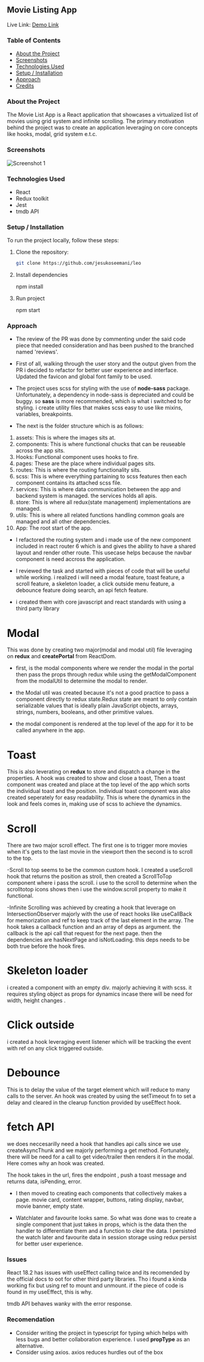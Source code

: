 ## Movie Listing App

Live Link: [Demo Link](https://leo-flame.vercel.app/)

### Table of Contents

- [About the Project](#about-the-project)
- [Screenshots](#screenshots)
- [Technologies Used](#technologies-used)
- [Setup / Installation](#setup--installation)
- [Approach](#approach)
- [Credits](#credits)

### About the Project

The Movie List App is a React application that showcases a virtualized list of movies using grid system and infinite scrolling. The primary motivation behind the project was to create an application leveraging on core concepts like hooks, modal, grid system e.t.c.

### Screenshots

![Screenshot 1](./src/assets/movieBanner.png)

### Technologies Used

- React
- Redux toolkit
- Jest
- tmdb API

### Setup / Installation

To run the project locally, follow these steps:

1. Clone the repository:

   ```bash
   git clone https://github.com/jesukoseemani/leo
   ```

2. Install dependencies

   npm install

3. Run project

   npm start

### Approach

- The review of the PR was done by commenting under the said code piece that needed consideration and has been pushed to the branched named 'reviews'.

* First of all, walking through the user story and the output given from the PR i decided to refactor for better user experience and interface. Updated the favicon and global font family to be used.

* The project uses scss for styling with the use of **node-sass** package. Unfortunately, a dependency in node-sass is depreciated and could be buggy. so **sass** is more recommended, which is what i switched to for styling. i create utility files that makes scss easy to use like mixins, variables, breakpoints.

* The next is the folder structure which is as follows:

1. assets: This is where the images sits at.
2. components: This is where functional chucks that can be reuseable across the app sits.
3. Hooks: Functional component uses hooks to fire.
4. pages: These are the place where individual pages sits.
5. routes: This is where the routing functionality sits.
6. scss: This is where everything partaining to scss features then each component contains its attached scss file.
7. services: This is where data communication between the app and backend system is managed. the services holds all apis.
8. store: This is where all redux(state management) implementations are managed.
9. utils: This is where all related functions handling common goals are managed and all other dependencies.
10. App: The root start of the app.


- I refactored the routing system and i made use of the new component included in react router 6 which is <Outlet /> and gives the ability to have a shared layout and render other route. This usecase helps because the navbar component is need accross the application.

* I reviewed the task and started with pieces of code that will be useful while working. i realized i will need a modal feature, toast feature, a scroll feature, a skeleton loader, a click outside menu feature, a debounce feature doing search, an api fetch feature.

* i created them with core javascript and react standards with using a third party library

# Modal

This was done by creating two major(modal and modal util) file leveraging on **redux** and **createPortal** from ReactDom.

- first, is the modal components where we render the modal in the portal then pass the props through redux while using the getModalComponent from the modalUtil to determine the modal to render.

- the Modal util was created because it's not a good practice to pass a component directly to redux state.Redux state are meant to only contain serializable values that is ideally plain JavaScript objects, arrays, strings, numbers, booleans, and other primitive values.

- the modal component is rendered at the top level of the app for it to be called anywhere in the app.

# Toast

This is also leverating on **redux** to store and dispatch a change in the properties. A hook was created to show and close a toast, Then a toast component was created and place at the top level of the app which sorts the individual toast and the position. Individual toast component was also created seperately for easy readability. This is where the dynamics in the look and feels comes in, making use of scss to achieve the dynamics.

# Scroll

There are two major scroll effect. The first one is to trigger more movies when it's gets to the last movie in the viewport then the second is to scroll to the top.

-Scroll to top seems to be the common custom hook. I created a useScroll hook that returns the position as stroll, then created a ScrollToTop component where i pass the scroll. i use to the scroll to determine when the scrolltotop icons shows then i use the window.scroll property to make it functional.

-Infinite Scrolling was achieved by creating a hook that leverage on IntersectionObserver majorly with the use of react hooks like useCallBack for memorization and ref to keep track of the last element in the array. The hook takes a callback function and an array of deps as argument. the callback is the api call that request for the next page. then the dependencies are hasNextPage and isNotLoading. this deps needs to be both true before the hook fires.

# Skeleton loader

i created a component with an empty div. majorly achieving it with scss. it requires styling object as props for dynamics incase there will be need for width, height changes .

# Click outside

i created a hook leveraging event listener which will be tracking the event with ref on any click triggered outside.

# Debounce

This is to delay the value of the target element which will reduce to many calls to the server. An hook was created by using the setTimeout fn to set a delay and cleared in the clearup function provided by useEffect hook.

# fetch API

we does neccesarilly need a hook that handles api calls since we use createAsyncThunk and we majorly performing a get method. Fortunately, there will be need for a call to get video/trailer then renders it in the modal. Here comes why an hook was created.

The hook takes in the url, fires the endpoint , push a toast message and returns data, isPending, error.

- I then moved to creating each components that collectively makes a page. movie card, content wrapper, buttons, rating display, navbar, movie banner, empty state.

- Watchlater and favourite looks same. So what was done was to create a single component that just takes in props, which is the data then the handler to differentiate them and a function to clear the data. I persisted the watch later and favourite data in session storage using redux persist for better user experience.

### Issues

React 18.2 has issues with useEffect calling twice and its recomended by the official docs to oot for other third party libraries. Tho i found a kinda working fix but using ref to mount and unmount. if the piece of code is found in my useEffect, this is why.

tmdb API behaves wanky with the error response.

### Recomendation

- Consider writing the project in typescript for typing which helps with less bugs and better collaboration experience. I used **propType** as an alternative.
- Consider using axios. axios reduces hurdles out of the box

